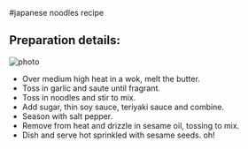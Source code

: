 #japanese noodles recipe
## Preparation details:
![photo](/home/venkatesh/Downloads/japanese.jpg)
- Over medium high heat in a wok, melt the butter.
- Toss in garlic and saute until fragrant.
- Toss in noodles and stir to mix.
- Add sugar, thin soy sauce, teriyaki sauce and combine.
- Season with salt pepper.
- Remove from heat and drizzle in sesame oil, tossing to mix.
- Dish and serve hot sprinkled with sesame seeds.
oh!
